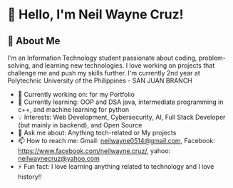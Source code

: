 # 👋 Hello, I'm Neil Wayne Cruz!

## 🚀 About Me
I'm an Information Technology student passionate about coding, problem-solving, and learning new technologies. I love working on projects that challenge me and push my skills further. I'm currently 2nd year at Polytechnic University of the Philippines - SAN JUAN BRANCH

- 🔭 Currently working on: for my Portfolio
- 🌱 Currently learning: OOP and DSA java, intermediate programming in c++, and machine learning for python
- 💡 Interests: Web Development, Cybersecurity, AI, Full Stack Developer (but mainly in backend), and Open Source
- 💬 Ask me about: Anything tech-related or My projects
- 📫 How to reach me: Gmail: neilwayne0514@gmail.com, Facebook: https://www.facebook.com/neilwayne.cruz/, yahoo: neilwaynecruz@yahoo.com
- ⚡ Fun fact: I love learning anything related to technology and I love history!!
